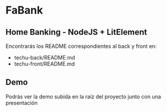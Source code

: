 # FaBank
## Home Banking - NodeJS + LitElement

Encontrarás los README correspondientes al back y front en:

* techu-back/README.md
* techu-front/README.md

## Demo
Podrás ver la demo subida en la raíz del proyecto junto con una presentación
